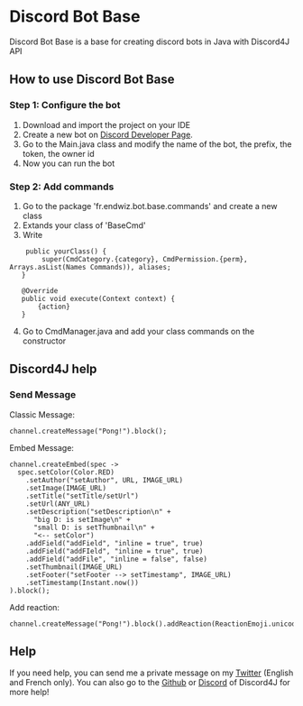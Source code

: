 # Discord Bot Base
Discord Bot Base is a base for creating discord bots in Java with Discord4J API

## How to use Discord Bot Base
### Step 1: Configure the bot
1. Download and import the project on your IDE
2. Create a new bot on [Discord Developer Page](https://discord.com/developers/applications/). 
3. Go to the Main.java class and modify the name of the bot, the prefix, the token, the owner id
4. Now you can run the bot

### Step 2: Add commands
1. Go to the package 'fr.endwiz.bot.base.commands' and create a new class
2. Extands your class of 'BaseCmd'
3. Write 
```
    public yourClass() {
        super(CmdCategory.{category}, CmdPermission.{perm}, Arrays.asList(Names Commands)), aliases;
   }

   @Override
   public void execute(Context context) {
       {action}
   }
```
4. Go to CmdManager.java and add your class commands on the constructor

## Discord4J help
### Send Message
Classic Message:
```
channel.createMessage("Pong!").block();
```
Embed Message:
```
channel.createEmbed(spec -> 
  spec.setColor(Color.RED)
    .setAuthor("setAuthor", URL, IMAGE_URL)
    .setImage(IMAGE_URL)
    .setTitle("setTitle/setUrl")
    .setUrl(ANY_URL)
    .setDescription("setDescription\n" +
      "big D: is setImage\n" +
      "small D: is setThumbnail\n" +
      "<-- setColor")
    .addField("addField", "inline = true", true)
    .addField("addFIeld", "inline = true", true)
    .addField("addFile", "inline = false", false)
    .setThumbnail(IMAGE_URL)
    .setFooter("setFooter --> setTimestamp", IMAGE_URL)
    .setTimestamp(Instant.now())
).block();
```

Add reaction:
```
channel.createMessage("Pong!").block().addReaction(ReactionEmoji.unicode("✅")).block();
```

## Help
If you need help, you can send me a private message on my [Twitter](https://twitter.com/EndwizJoestar) (English and French only).
You can also go to the [Github](https://github.com/Discord4J/Discord4J) or [Discord](https://discord.gg/NxGAeCY) of Discord4J for more help!
